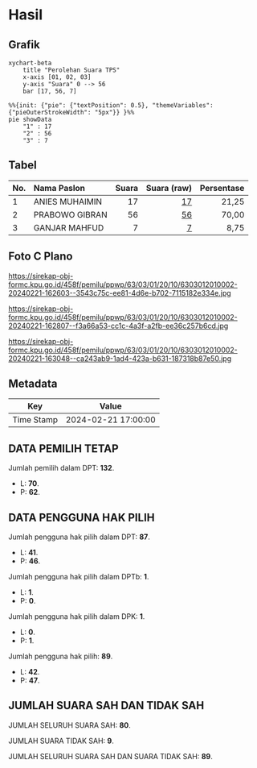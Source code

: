 # Hasil

## Grafik

```mermaid
xychart-beta
    title "Perolehan Suara TPS"
    x-axis [01, 02, 03]
    y-axis "Suara" 0 --> 56
    bar [17, 56, 7]
```

```mermaid
%%{init: {"pie": {"textPosition": 0.5}, "themeVariables": {"pieOuterStrokeWidth": "5px"}} }%%
pie showData
    "1" : 17
    "2" : 56
    "3" : 7
```

## Tabel

| No. | Nama Paslon    | Suara | Suara (raw) | Persentase |
|:--- |:-------------- | -----:| -----------:| ----------:|
| 1   | ANIES MUHAIMIN | 17    | [17][p-1]   | 21,25      |
| 2   | PRABOWO GIBRAN | 56    | [56][p-2]   | 70,00      |
| 3   | GANJAR MAHFUD  | 7     | [7][p-3]    | 8,75       |


[p-1]: https://github.com/gigit-pemilu/pemilu-2024/blob/main/pilpres/hitung-suara/sub/63-kalimantan-selatan/sub/03-banjar/sub/01-aluh-aluh/sub/2010-simpang-warga/sub/002-tps/sub/paslon-1.txt
[p-2]: https://github.com/gigit-pemilu/pemilu-2024/blob/main/pilpres/hitung-suara/sub/63-kalimantan-selatan/sub/03-banjar/sub/01-aluh-aluh/sub/2010-simpang-warga/sub/002-tps/sub/paslon-2.txt
[p-3]: https://github.com/gigit-pemilu/pemilu-2024/blob/main/pilpres/hitung-suara/sub/63-kalimantan-selatan/sub/03-banjar/sub/01-aluh-aluh/sub/2010-simpang-warga/sub/002-tps/sub/paslon-3.txt

## Foto C Plano

https://sirekap-obj-formc.kpu.go.id/458f/pemilu/ppwp/63/03/01/20/10/6303012010002-20240221-162603--3543c75c-ee81-4d6e-b702-7115182e334e.jpg

https://sirekap-obj-formc.kpu.go.id/458f/pemilu/ppwp/63/03/01/20/10/6303012010002-20240221-162807--f3a66a53-cc1c-4a3f-a2fb-ee36c257b6cd.jpg

https://sirekap-obj-formc.kpu.go.id/458f/pemilu/ppwp/63/03/01/20/10/6303012010002-20240221-163048--ca243ab9-1ad4-423a-b631-187318b87e50.jpg


## Metadata

| Key        | Value               |
| ---------- | ------------------- |
| Time Stamp | 2024-02-21 17:00:00 |


## DATA PEMILIH TETAP

Jumlah pemilih dalam DPT: **132**.
 * L: **70**.
 * P: **62**.

## DATA PENGGUNA HAK PILIH

Jumlah pengguna hak pilih dalam DPT: **87**.
 * L: **41**.
 * P: **46**.

Jumlah pengguna hak pilih dalam DPTb: **1**.
 * L: **1**.
 * P: **0**.

Jumlah pengguna hak pilih dalam DPK: **1**.
 * L: **0**.
 * P: **1**.

Jumlah pengguna hak pilih: **89**.
 * L: **42**.
 * P: **47**.

## JUMLAH SUARA SAH DAN TIDAK SAH

JUMLAH SELURUH SUARA SAH: **80**.

JUMLAH SUARA TIDAK SAH: **9**.

JUMLAH SELURUH SUARA SAH DAN SUARA TIDAK SAH: **89**.


